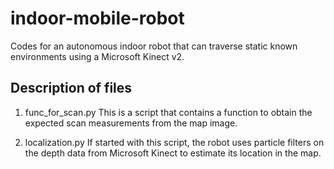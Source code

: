 # indoor-mobile-robot
Codes for an autonomous indoor robot that can traverse static known environments using a Microsoft Kinect v2. 

<h2> Description of files </h2>

1. func_for_scan.py
This is a script that contains a function to obtain the expected scan measurements from the map image. 

2. localization.py
If started with this script, the robot uses particle filters on the depth data from Microsoft Kinect to estimate its location in the map. 

